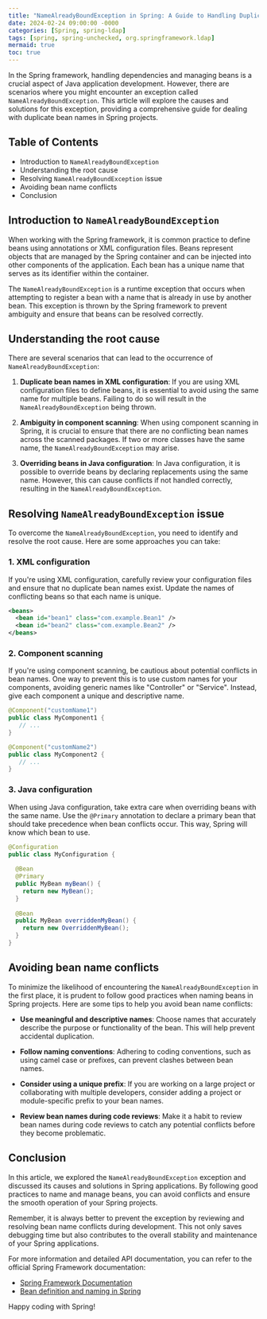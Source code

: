 ```yaml
---
title: "NameAlreadyBoundException in Spring: A Guide to Handling Duplicate Bean Names"
date: 2024-02-24 09:00:00 -0000
categories: [Spring, spring-ldap]
tags: [spring, spring-unchecked, org.springframework.ldap]
mermaid: true
toc: true
---
```



In the Spring framework, handling dependencies and managing beans is a crucial aspect of Java application development. However, there are scenarios where you might encounter an exception called `NameAlreadyBoundException`. This article will explore the causes and solutions for this exception, providing a comprehensive guide for dealing with duplicate bean names in Spring projects.

## Table of Contents
- Introduction to `NameAlreadyBoundException`
- Understanding the root cause
- Resolving `NameAlreadyBoundException` issue
- Avoiding bean name conflicts
- Conclusion

## Introduction to `NameAlreadyBoundException`
When working with the Spring framework, it is common practice to define beans using annotations or XML configuration files. Beans represent objects that are managed by the Spring container and can be injected into other components of the application. Each bean has a unique name that serves as its identifier within the container.

The `NameAlreadyBoundException` is a runtime exception that occurs when attempting to register a bean with a name that is already in use by another bean. This exception is thrown by the Spring framework to prevent ambiguity and ensure that beans can be resolved correctly.

## Understanding the root cause
There are several scenarios that can lead to the occurrence of `NameAlreadyBoundException`:

1. **Duplicate bean names in XML configuration**: If you are using XML configuration files to define beans, it is essential to avoid using the same name for multiple beans. Failing to do so will result in the `NameAlreadyBoundException` being thrown.

2. **Ambiguity in component scanning**: When using component scanning in Spring, it is crucial to ensure that there are no conflicting bean names across the scanned packages. If two or more classes have the same name, the `NameAlreadyBoundException` may arise.

3. **Overriding beans in Java configuration**: In Java configuration, it is possible to override beans by declaring replacements using the same name. However, this can cause conflicts if not handled correctly, resulting in the `NameAlreadyBoundException`.

## Resolving `NameAlreadyBoundException` issue
To overcome the `NameAlreadyBoundException`, you need to identify and resolve the root cause. Here are some approaches you can take:

### 1. XML configuration
If you're using XML configuration, carefully review your configuration files and ensure that no duplicate bean names exist. Update the names of conflicting beans so that each name is unique.

```xml
<beans>
  <bean id="bean1" class="com.example.Bean1" />
  <bean id="bean2" class="com.example.Bean2" />
</beans>
```

### 2. Component scanning
If you're using component scanning, be cautious about potential conflicts in bean names. One way to prevent this is to use custom names for your components, avoiding generic names like "Controller" or "Service". Instead, give each component a unique and descriptive name.

```java
@Component("customName1")
public class MyComponent1 {
   // ...
}

@Component("customName2")
public class MyComponent2 {
   // ...
}
```

### 3. Java configuration
When using Java configuration, take extra care when overriding beans with the same name. Use the `@Primary` annotation to declare a primary bean that should take precedence when bean conflicts occur. This way, Spring will know which bean to use.

```java
@Configuration
public class MyConfiguration {
  
  @Bean
  @Primary
  public MyBean myBean() {
    return new MyBean();
  }
  
  @Bean
  public MyBean overriddenMyBean() {
    return new OverriddenMyBean();
  }
}
```

## Avoiding bean name conflicts
To minimize the likelihood of encountering the `NameAlreadyBoundException` in the first place, it is prudent to follow good practices when naming beans in Spring projects. Here are some tips to help you avoid bean name conflicts:

- **Use meaningful and descriptive names**: Choose names that accurately describe the purpose or functionality of the bean. This will help prevent accidental duplication.

- **Follow naming conventions**: Adhering to coding conventions, such as using camel case or prefixes, can prevent clashes between bean names.

- **Consider using a unique prefix**: If you are working on a large project or collaborating with multiple developers, consider adding a project or module-specific prefix to your bean names.

- **Review bean names during code reviews**: Make it a habit to review bean names during code reviews to catch any potential conflicts before they become problematic.

## Conclusion
In this article, we explored the `NameAlreadyBoundException` exception and discussed its causes and solutions in Spring applications. By following good practices to name and manage beans, you can avoid conflicts and ensure the smooth operation of your Spring projects.

Remember, it is always better to prevent the exception by reviewing and resolving bean name conflicts during development. This not only saves debugging time but also contributes to the overall stability and maintenance of your Spring applications.

For more information and detailed API documentation, you can refer to the official Spring Framework documentation:
- [Spring Framework Documentation](https://docs.spring.io/spring-framework/docs/current/reference/html/)
- [Bean definition and naming in Spring](https://docs.spring.io/spring-framework/docs/current/reference/html/core.html#beans-definition)

Happy coding with Spring!
